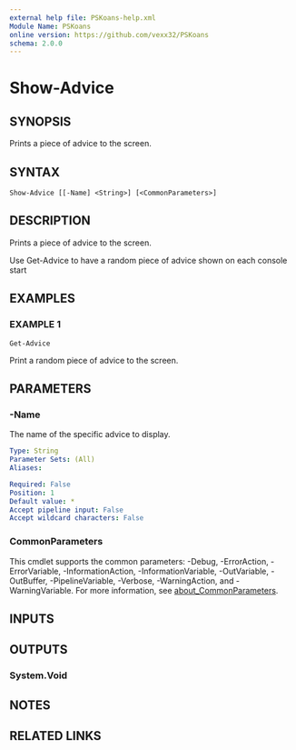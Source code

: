 ```yaml
---
external help file: PSKoans-help.xml
Module Name: PSKoans
online version: https://github.com/vexx32/PSKoans
schema: 2.0.0
---
```


# Show-Advice

## SYNOPSIS
Prints a piece of advice to the screen.

## SYNTAX

```
Show-Advice [[-Name] <String>] [<CommonParameters>]
```

## DESCRIPTION
Prints a piece of advice to the screen.

Use Get-Advice to have a random piece of advice shown on each console start

## EXAMPLES

### EXAMPLE 1
```
Get-Advice
```

Print a random piece of advice to the screen.

## PARAMETERS

### -Name
The name of the specific advice to display.

```yaml
Type: String
Parameter Sets: (All)
Aliases:

Required: False
Position: 1
Default value: *
Accept pipeline input: False
Accept wildcard characters: False
```

### CommonParameters
This cmdlet supports the common parameters: -Debug, -ErrorAction, -ErrorVariable, -InformationAction, -InformationVariable, -OutVariable, -OutBuffer, -PipelineVariable, -Verbose, -WarningAction, and -WarningVariable. For more information, see [about_CommonParameters](http://go.microsoft.com/fwlink/?LinkID=113216).

## INPUTS

## OUTPUTS

### System.Void
## NOTES

## RELATED LINKS
